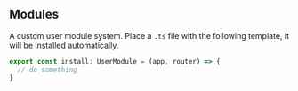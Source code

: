 ## Modules

A custom user module system. Place a `.ts` file with the following template, it will be installed automatically.

```ts
export const install: UserModule = (app, router) => {
  // do something
}
```
